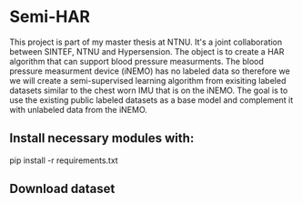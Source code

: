 # Semi-HAR
This project is part of my master thesis at NTNU. It's a joint collaboration between SINTEF, NTNU and Hypersension. The object is to create a HAR algorithm that can support blood pressure measurments. The blood pressure measurment device (iNEMO) has no labeled data so therefore we we will create a semi-supervised learning algorithm from exisiting labeled datasets similar to the chest worn IMU that is on the iNEMO. The goal is to use the existing public labeled datasets as a base model and complement it with unlabeled data from the iNEMO.

## Install necessary modules with:
pip install -r requirements.txt

## Download dataset
